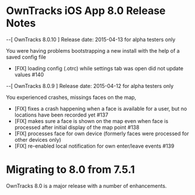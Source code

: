 OwnTracks iOS App 8.0 Release Notes
===================================

--[ OwnTracks 8.0.10 ] Release date: 2015-04-13 for alpha testers only

You were having problems bootstrapping a new install with the help of a saved config file

* [FIX] loading config (.otrc) while settings tab was open did not update values #140

--[ OwnTracks 8.0.9 ] Release date: 2015-04-12 for alpha testers only

You experienced crashes, missings faces on the map,
* [FIX] fixes a crash happening when a face is available for a user, but no locations
	have been recorded yet #137
* [FIX] makes sure a face is shown on the map even when face is processed after
	initial display of the map point #138
* [FIX] processes face for own device (formerly faces were processed for other devices only)
* [FIX] re-enabled local notification for own enter/leave events #139

Migrating to 8.0 from 7.5.1
===========================

OwnTracks 8.0 is a major release with a number of enhancements.

